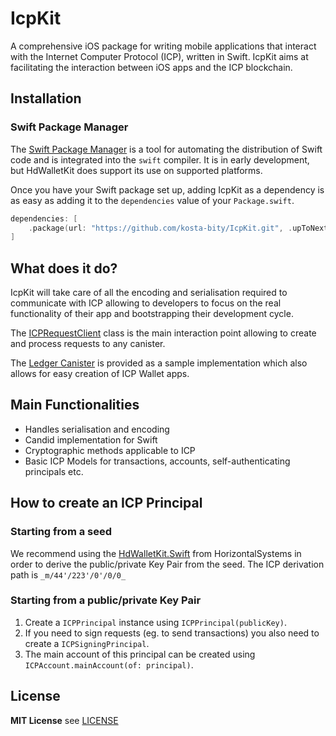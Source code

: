 # IcpKit
A comprehensive iOS package for writing mobile applications that interact with the Internet Computer Protocol (ICP), written in Swift.
IcpKit aims at facilitating the interaction between iOS apps and the ICP blockchain.

## Installation

### Swift Package Manager

The [Swift Package Manager](https://swift.org/package-manager/) is a tool for automating the distribution of Swift code
and is integrated into the `swift` compiler. It is in early development, but HdWalletKit does support its use on
supported platforms.

Once you have your Swift package set up, adding IcpKit as a dependency is as easy as adding it to
the `dependencies` value of your `Package.swift`.

```swift
dependencies: [
    .package(url: "https://github.com/kosta-bity/IcpKit.git", .upToNextMajor(from: "0.1.0"))
]
```

## What does it do?
IcpKit will take care of all the encoding and serialisation required to communicate with ICP allowing to developers to focus on
the real functionality of their app and bootstrapping their development cycle.

The [ICPRequestClient](Sources/IcpKit/ICPRequest/ICPRequestClient.swift) class is the main interaction point allowing to create
and process requests to any canister.

The [Ledger Canister](Sources/IcpKit/Canisters/ICPLedgerCanister.swift) is provided as a sample implementation which also allows for easy creation of ICP Wallet apps.

## Main Functionalities
- Handles serialisation and encoding 
- Candid implementation for Swift
- Cryptographic methods applicable to ICP
- Basic ICP Models for transactions, accounts, self-authenticating principals etc.

## How to create an ICP Principal
### Starting from a seed
We recommend using the [HdWalletKit.Swift](https://github.com/horizontalsystems/HdWalletKit.Swift) from HorizontalSystems in
order to derive the public/private Key Pair from the seed.
The ICP derivation path is `_m/44'/223'/0'/0/0_`

### Starting from a public/private Key Pair
1. Create a `ICPPrincipal` instance using `ICPPrincipal(publicKey)`.
2. If you need to sign requests (eg. to send transactions) you also need to create a `ICPSigningPrincipal`.
3. The main account of this principal can be created using `ICPAccount.mainAccount(of: principal)`.

## License
**MIT License**
see [LICENSE](LICENSE)
